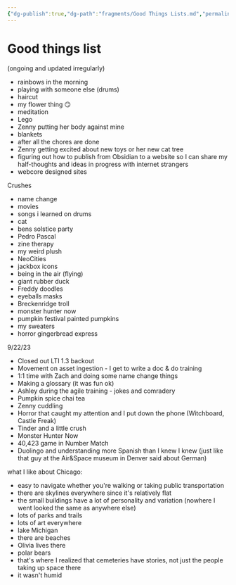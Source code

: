 ```yaml
---
{"dg-publish":true,"dg-path":"fragments/Good Things Lists.md","permalink":"/fragments/good-things-lists/","created":"2024-12-14T17:44:55.992-05:00","updated":"2025-02-01T00:27:14.055-05:00"}
---
```



# Good things list
(ongoing and updated irregularly)

- rainbows in the morning
- playing with someone else (drums)
- haircut
- my flower thing 😏
- meditation
- Lego
- Zenny putting her body against mine 
- blankets 
- after all the chores are done 
- Zenny getting excited about new toys or her new cat tree
- figuring out how to publish from Obsidian to a website so I can share my half-thoughts and ideas in progress with internet strangers
- webcore designed sites

Crushes
- name change
- movies 
- songs i learned on drums
- cat
- bens solstice party
- Pedro Pascal
- zine therapy
- my weird plush
- NeoCities
- jackbox icons
- being in the air (flying)
- giant rubber duck
- Freddy doodles
- eyeballs masks
- Breckenridge troll
- monster hunter now
- pumpkin festival painted pumpkins
- my sweaters
- horror gingerbread express 

9/22/23
- Closed out LTI 1.3 backout
- Movement on asset ingestion - I get to write a doc & do training
- 1:1 time with Zach and doing some name change things
- Making a glossary (it was fun ok)
- Ashley during the agile training - jokes and comradery
- Pumpkin spice chai tea
- Zenny cuddling
- Horror that caught my attention and I put down the phone (Witchboard, Castle Freak)
- Tinder and a little crush
- Monster Hunter Now
- 40,423 game in Number Match
- Duolingo and understanding more Spanish than I knew I knew (just like that guy at the Air&Space museum in Denver said about German)

what I like about Chicago:
- easy to navigate whether you're walking or taking public transportation 
- there are skylines everywhere since it's relatively flat
- the small buildings have a lot of personality and variation (nowhere I went looked the same as anywhere else)
- lots of parks and trails
- lots of art everywhere 
- lake Michigan 
- there are beaches
- Olivia lives there
- polar bears
- that's where I realized that cemeteries have stories, not just the people taking up space there
- it wasn't humid